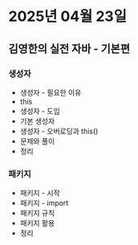 # 2025년 04월 23일

## 김영한의 실전 자바 - 기본편

### 생성자

- 생성자 - 필요한 이유
- this
- 생성자 - 도입
- 기본 생성자
- 생성자 - 오버로딩과 this()
- 문제와 풀이
- 정리

### 패키지

- 패키지 - 시작
- 패키지 - import
- 패키지 규칙
- 패키지 활용
- 정리

